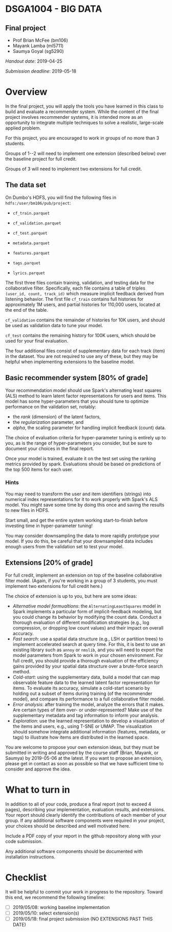 # DSGA1004 - BIG DATA
## Final project
- Prof Brian McFee (bm106)
- Mayank Lamba (ml5711)
- Saumya Goyal (sg5290)

*Handout date*: 2019-04-25

*Submission deadline*: 2019-05-18


# Overview

In the final project, you will apply the tools you have learned in this class to build and evaluate a recommender system.  While the content of the final project involves recommender systems, it is intended more as an opportunity to integrate multiple techniques to solve a realistic, large-scale applied problem.

For this project, you are encouraged to work in groups of no more than 3 students.

Groups of 1--2 will need to implement one extension (described below) over the baseline project for full credit.

Groups of 3 will need to implement two extensions for full credit.

## The data set

On Dumbo's HDFS, you will find the following files in `hdfs:/user/bm106/pub/project`:

  - `cf_train.parquet`
  - `cf_validation.parquet`
  - `cf_test.parquet`
  
  - `metadata.parquet`
  - `features.parquet`
  - `tags.parquet`
  - `lyrics.parquet`
  
  
The first three files contain training, validation, and testing data for the collaborative filter.  Specifically, each file contains a table of triples `(user_id, count, track_id)` which measure implicit feedback derived from listening behavior.  The first file `cf_train` contains full histories for approximately 1M users, and partial histories for 110,000 users, located at the end of the table.

`cf_validation` contains the remainder of histories for 10K users, and should be used as validation data to tune your model.

`cf_test` contains the remaining history for 100K users, which should be used for your final evaluation.

The four additional files consist of supplementary data for each track (item) in the dataset.  You are not required to use any of these, but they may be helpful when implementing extensions to the baseline model.

## Basic recommender system [80% of grade]

Your recommendation model should use Spark's alternating least squares (ALS) method to learn latent factor representations for users and items.  This model has some hyper-parameters that you should tune to optimize performance on the validation set, notably: 

  - the *rank* (dimension) of the latent factors,
  - the *regularization* parameter, and
  - *alpha*, the scaling parameter for handling implicit feedback (count) data.

The choice of evaluation criteria for hyper-parameter tuning is entirely up to you, as is the range of hyper-parameters you consider, but be sure to document your choices in the final report.

Once your model is trained, evaluate it on the test set using the ranking metrics provided by spark.  Evaluations should be based on predictions of the top 500 items for each user.


### Hints

You may need to transform the user and item identifiers (strings) into numerical index representations for it to work properly with Spark's ALS model.  You might save some time by doing this once and saving the results to new files in HDFS.

Start small, and get the entire system working start-to-finish before investing time in hyper-parameter tuning!

You may consider downsampling the data to more rapidly prototype your model.  If you do this, be careful that your downsampled data includes enough users from the validation set to test your model.



## Extensions [20% of grade]

For full credit, implement an extension on top of the baseline collaborative filter model.  (Again, if you're working in a group of 3 students, you must implement two extensions for full credit here.)

The choice of extension is up to you, but here are some ideas:

  - *Alternative model formualtions*: the `AlternatingLeastSquares` model in Spark implements a particular form of implicit-feedback modeling, but you could change its behavior by modifying the count data.  Conduct a thorough evaluation of different modification strategies (e.g., log compression, or dropping low count values) and their impact on overall accuracy.
  - *Fast search*: use a spatial data structure (e.g., LSH or partition trees) to implement accelerated search at query time.  For this, it is best to use an existing library such as `annoy` or `nmslib`, and you will need to export the model parameters from Spark to work in your chosen environment.  For full credit, you should provide a thorough evaluation of the efficiency gains provided by your spatial data structure over a brute-force search method.
  - *Cold-start*: using the supplementary data, build a model that can map observable feature data to the learned latent factor representation for items.  To evaluate its accuracy, simulate a cold-start scenario by holding out a subset of items during training (of the recommender model), and compare its performance to a full collaborative filter model.
  - *Error analysis*: after training the model, analyze the errors that it makes.  Are certain types of item over- or under-represented?  Make use of the supplementary metadata and tag information to inform your analysis.
  - *Exploration*: use the learned representation to develop a visualization of the items and users, e.g., using T-SNE or UMAP.  The visualization should somehow integrate additional information (features, metadata, or tags) to illustrate how items are distributed in the learned space.

You are welcome to propose your own extension ideas, but they must be submitted in writing and approved by the course staff (Brian, Mayank, or Saumya) by 2019-05-06 at the latest.  If you want to propose an extension, please get in contact as soon as possible so that we have sufficient time to consider and approve the idea.


# What to turn in

In addition to all of your code, produce a final report (not to exceed 4 pages), describing your implementation, evaluation results, and extensions.  Your report should clearly identify the contributions of each member of your group.  If any additional software components were required in your project, your choices should be described and well motivated here.  

Include a PDF copy of your report in the github repository along with your code submission.

Any additional software components should be documented with installation instructions.


# Checklist

It will be helpful to commit your work in progress to the repository.  Toward this end, we recommend the following timeline:

- [ ] 2019/05/08: working baseline implementation 
- [ ] 2019/05/10: select extension(s)
- [ ] 2019/05/18: final project submission (NO EXTENSIONS PAST THIS DATE)
